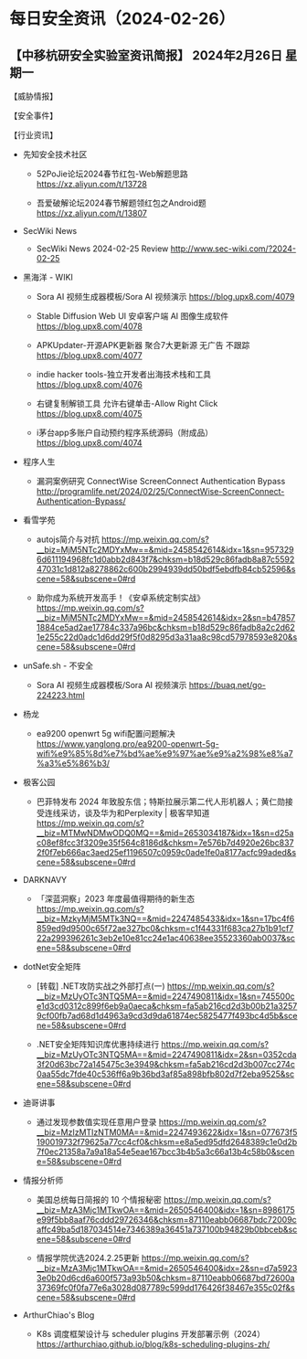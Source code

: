 # 每日安全资讯（2024-02-26）

【中移杭研安全实验室资讯简报】
2024年2月26日 星期一
---------------------------
【威胁情报】

【安全事件】

【行业资讯】

- 先知安全技术社区
  - 52PoJie论坛2024春节红包-Web解题思路
https://xz.aliyun.com/t/13728

  - 吾爱破解论坛2024春节解题领红包之Android题
https://xz.aliyun.com/t/13807

- SecWiki News
  - SecWiki News 2024-02-25 Review
http://www.sec-wiki.com/?2024-02-25

- 黑海洋 - WIKI
  - Sora AI 视频生成器模板/Sora AI 视频演示
https://blog.upx8.com/4079

  - Stable Diffusion Web UI 安卓客户端 AI 图像生成软件
https://blog.upx8.com/4078

  - APKUpdater-开源APK更新器 聚合7大更新源 无广告 不跟踪
https://blog.upx8.com/4077

  - indie hacker tools-独立开发者出海技术栈和工具
https://blog.upx8.com/4076

  - 右键复制解锁工具 允许右键单击-Allow Right Click
https://blog.upx8.com/4075

  - i茅台app多账户自动预约程序系统源码（附成品）
https://blog.upx8.com/4074

- 程序人生
  - 漏洞案例研究 ConnectWise ScreenConnect Authentication Bypass
http://programlife.net/2024/02/25/ConnectWise-ScreenConnect-Authentication-Bypass/

- 看雪学苑
  - autojs简介与对抗
https://mp.weixin.qq.com/s?__biz=MjM5NTc2MDYxMw==&mid=2458542614&idx=1&sn=9573296d611194968fc1d0abb2d843f7&chksm=b18d529c86fadb8a87c559247031c1d812a8278862c600b2994939dd50bdf5ebdfb84cb52596&scene=58&subscene=0#rd

  - 助你成为系统开发高手！《安卓系统定制实战》
https://mp.weixin.qq.com/s?__biz=MjM5NTc2MDYxMw==&mid=2458542614&idx=2&sn=b478571884ce5ad2ae17784c337a96bc&chksm=b18d529c86fadb8a2c2d621e255c22d0adc1d6dd29f5f0d8295d3a31aa8c98cd57978593e820&scene=58&subscene=0#rd

- unSafe.sh - 不安全
  - Sora AI 视频生成器模板/Sora AI 视频演示
https://buaq.net/go-224223.html

- 杨龙
  - ea9200 openwrt 5g wifi配置问题解决
https://www.yanglong.pro/ea9200-openwrt-5g-wifi%e9%85%8d%e7%bd%ae%e9%97%ae%e9%a2%98%e8%a7%a3%e5%86%b3/

- 极客公园
  - 巴菲特发布 2024 年致股东信；特斯拉展示第二代人形机器人；黄仁勋接受连线采访，谈及华为和Perplexity | 极客早知道
https://mp.weixin.qq.com/s?__biz=MTMwNDMwODQ0MQ==&mid=2653034187&idx=1&sn=d25ac08ef8fcc3f3209e35f564c8186d&chksm=7e576b7d4920e26bc8372f0f7eb666ac3aed25ef1196507c0959c0ade1fe0a8177acfc99aded&scene=58&subscene=0#rd

- DARKNAVY
  - 「深蓝洞察」2023 年度最值得期待的新生态
https://mp.weixin.qq.com/s?__biz=MzkyMjM5MTk3NQ==&mid=2247485433&idx=1&sn=17bc4f6859ed9d9500c65f72ae327bc0&chksm=c1f44331f683ca27b1b91cf722a299396261c3eb2e10e81cc24e1ac40638ee35523360ab0037&scene=58&subscene=0#rd

- dotNet安全矩阵
  - [转载] .NET攻防实战之外部打点(一)
https://mp.weixin.qq.com/s?__biz=MzUyOTc3NTQ5MA==&mid=2247490811&idx=1&sn=745500ce1d3cd0312c899f6eb9a0aeca&chksm=fa5ab216cd2d3b00b21a32579cf00fb7ad68d1d4963a9cd3d9da61874ec5825477f493bc4d5b&scene=58&subscene=0#rd

  - .NET安全矩阵知识库优惠持续进行
https://mp.weixin.qq.com/s?__biz=MzUyOTc3NTQ5MA==&mid=2247490811&idx=2&sn=0352cda3f20d63bc72a145475c3e3949&chksm=fa5ab216cd2d3b007cc274c0aa55dc7fde40c536ff6a9b36bd3af85a898bfb802d7f2eba9525&scene=58&subscene=0#rd

- 迪哥讲事
  - 通过发现参数值实现任意用户登录
https://mp.weixin.qq.com/s?__biz=MzIzMTIzNTM0MA==&mid=2247493622&idx=1&sn=077673f5190019732f79625a77cc4cf0&chksm=e8a5ed95dfd2648389c1e0d2b7f0ec21358a7a9a18a54e5eae167bcc3b4b5a3c66a13b4c58b0&scene=58&subscene=0#rd

- 情报分析师
  - 美国总统每日简报的 10 个情报秘密
https://mp.weixin.qq.com/s?__biz=MzA3Mjc1MTkwOA==&mid=2650546400&idx=1&sn=8986175e99f5bb8aaf76cddd29726346&chksm=87110eabb06687bdc72009caffc49ba5d187034514e7346389a36451a737100b94829b0bbceb&scene=58&subscene=0#rd

  - 情报学院优选2024.2.25更新
https://mp.weixin.qq.com/s?__biz=MzA3Mjc1MTkwOA==&mid=2650546400&idx=2&sn=d7a59233e0b20d6cd6a600f573a93b50&chksm=87110eabb06687bd72600a37369fc0f0fa77e6a3028d087789c599dd176426f38467e355c02f&scene=58&subscene=0#rd

- ArthurChiao's Blog
  - K8s 调度框架设计与 scheduler plugins 开发部署示例（2024）
https://arthurchiao.github.io/blog/k8s-scheduling-plugins-zh/

